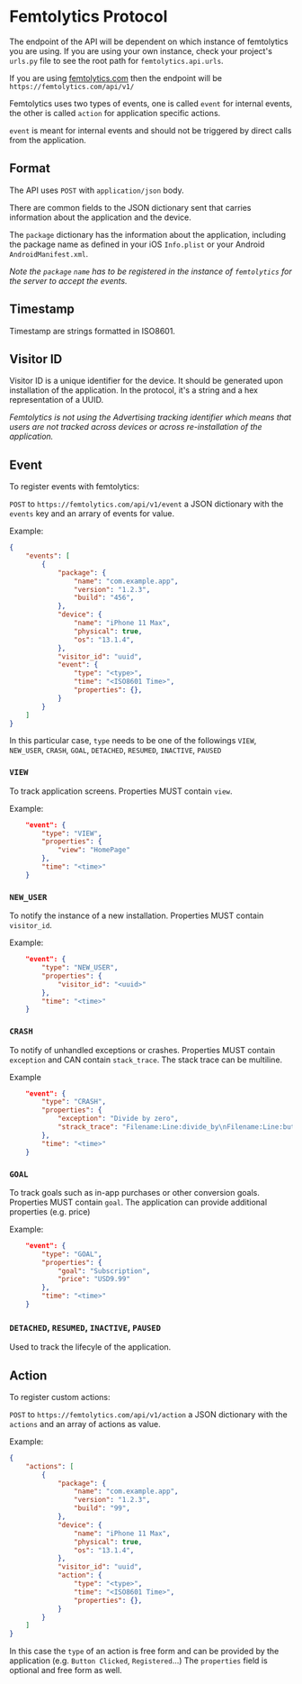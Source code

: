 # Femtolytics Protocol

The endpoint of the API will be dependent on which instance of femtolytics you are using. If you are using your own instance, check your project's `urls.py` file to see the root path for `femtolytics.api.urls`.

If you are using [femtolytics.com](https://femtolytics.com) then the endpoint will be `https://femtolytics.com/api/v1/`

Femtolytics uses two types of events, one is called `event` for internal events, the other is called `action` for application specific actions.

`event` is meant for internal events and should not be triggered by direct calls from the application.

## Format

The API uses `POST` with `application/json` body.

There are common fields to the JSON dictionary sent that carries information about the application and the device.

The `package` dictionary has the information about the application, including the package name as defined in your iOS `Info.plist` or your Android `AndroidManifest.xml`.

*Note the `package` `name` has to be registered in the instance of `femtolytics` for the server to accept the events.*

## Timestamp

Timestamp are strings formatted in ISO8601.

## Visitor ID

Visitor ID is a unique identifier for the device. It should be generated upon installation of the application. In the protocol, it's a string and a hex representation of a UUID.

*Femtolytics is not using the Advertising tracking identifier which means that users are not tracked across devices or across re-installation of the application.*

## Event

To register events with femtolytics:

`POST` to `https://femtolytics.com/api/v1/event` a JSON dictionary with the `events` key and an arrary of events for value.

Example:
```json
{
    "events": [
        {
            "package": {
                "name": "com.example.app",
                "version": "1.2.3",
                "build": "456",
            },
            "device": {
                "name": "iPhone 11 Max",
                "physical": true,
                "os": "13.1.4",
            },
            "visitor_id": "uuid",
            "event": {
                "type": "<type>",
                "time": "<ISO8601 Time>",
                "properties": {},
            }
        }
    ]
}
```

In this particular case, `type` needs to be one of the followings `VIEW`, `NEW_USER`, `CRASH`, `GOAL`, `DETACHED`, `RESUMED`, `INACTIVE`, `PAUSED`

### `VIEW` 

To track application screens. Properties MUST contain `view`.

Example:
```json
    "event": {
        "type": "VIEW",
        "properties": {
            "view": "HomePage"
        },
        "time": "<time>"
    }
```

### `NEW_USER`

To notify the instance of a new installation. Properties MUST contain `visitor_id`.

Example:
```json
    "event": {
        "type": "NEW_USER",
        "properties": {
            "visitor_id": "<uuid>"
        },
        "time": "<time>"
    }
```

### `CRASH`

To notify of unhandled exceptions or crashes. Properties MUST contain `exception` and CAN contain `stack_trace`. The stack trace can be multiline.

Example
```json
    "event": {
        "type": "CRASH",
        "properties": {
            "exception": "Divide by zero",
            "strack_trace": "Filename:Line:divide_by\nFilename:Line:button_clicked\n"
        },
        "time": "<time>"
    }
```

### `GOAL`

To track goals such as in-app purchases or other conversion goals. Properties MUST contain `goal`. The application can provide additional properties (e.g. price)

Example:
```json
    "event": {
        "type": "GOAL",
        "properties": {
            "goal": "Subscription",
            "price": "USD9.99"
        },
        "time": "<time>"
    }
```

### `DETACHED`, `RESUMED`, `INACTIVE`, `PAUSED`

Used to track the lifecyle of the application.

## Action

To register custom actions:

`POST` to `https://femtolytics.com/api/v1/action` a JSON dictionary with the `actions` and an array of actions as value.

Example:
```json
{
    "actions": [
        {
            "package": {
                "name": "com.example.app",
                "version": "1.2.3",
                "build": "99",
            },
            "device": {
                "name": "iPhone 11 Max",
                "physical": true,
                "os": "13.1.4",
            },
            "visitor_id": "uuid",
            "action": {
                "type": "<type>",
                "time": "<ISO8601 Time>",
                "properties": {},
            }
        }
    ]
}
```

In this case the `type` of an action is free form and can be provided by the application (e.g. `Button Clicked`, `Registered`...) The `properties` field is optional and free form as well.